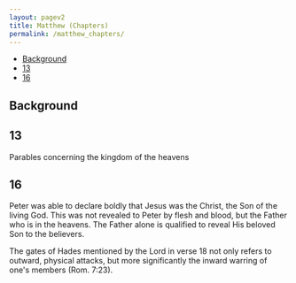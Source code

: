 ```yaml
---
layout: pagev2
title: Matthew (Chapters)
permalink: /matthew_chapters/
---
```

- [Background](#background)
- [13](#13)
- [16](#16)

## Background

## 13 

Parables concerning the kingdom of the heavens

## 16

Peter was able to declare boldly that Jesus was the Christ, the Son of the living God. This was not revealed to Peter by flesh and blood, but the Father who is in the heavens. The Father alone is qualified to reveal His beloved Son to the believers.

The gates of Hades mentioned by the Lord in verse 18 not only refers to outward, physical attacks, but more significantly the inward warring of one's members (Rom. 7:23). 